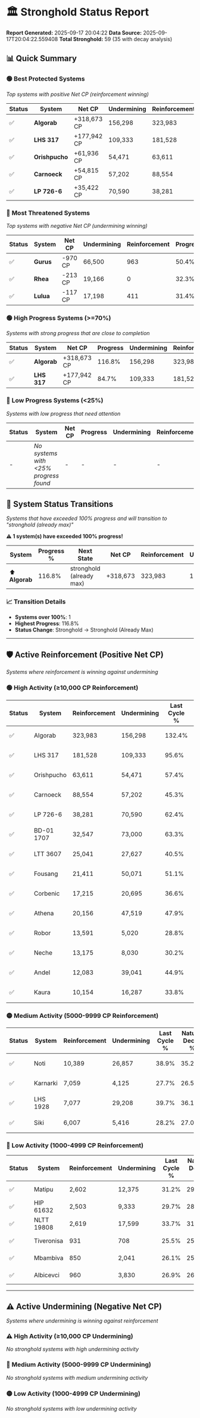 # 🏛️ Stronghold Status Report

**Report Generated:** 2025-09-17 20:04:22
**Data Source:** 2025-09-17T20:04:22.559408
**Total Stronghold:** 59 (35 with decay analysis)

## 📊 Quick Summary

### 🟢 **Best Protected Systems**
*Top systems with positive Net CP (reinforcement winning)*

| Status | System | Net CP | Undermining | Reinforcement | Progress |
|--------|--------|--------|-------------|---------------|----------|
| ✅ | **Algorab** | +318,673 CP | 156,298 | 323,983 | 116.8% |
| ✅ | **LHS 317** | +177,942 CP | 109,333 | 181,528 | 84.7% |
| ✅ | **Orishpucho** | +61,936 CP | 54,471 | 63,611 | 52.0% |
| ✅ | **Carnoeck** | +54,815 CP | 57,202 | 88,554 | 39.6% |
| ✅ | **LP 726-6** | +35,422 CP | 70,590 | 38,281 | 55.3% |

### 🔴 **Most Threatened Systems**
*Top systems with negative Net CP (undermining winning)*

| Status | System | Net CP | Undermining | Reinforcement | Progress |
|--------|--------|--------|-------------|---------------|----------|
| ✅ | **Gurus** | -970 CP | 66,500 | 963 | 50.4% |
| ✅ | **Rhea** | -213 CP | 19,166 | 0 | 32.3% |
| ✅ | **Lulua** | -117 CP | 17,198 | 411 | 31.4% |

### 🟢 **High Progress Systems (>=70%)**
*Systems with strong progress that are close to completion*

| Status | System | Net CP | Progress | Undermining | Reinforcement |
|--------|--------|--------|----------|-------------|---------------|
| ✅ | **Algorab** | +318,673 CP | 116.8% | 156,298 | 323,983 |
| ✅ | **LHS 317** | +177,942 CP | 84.7% | 109,333 | 181,528 |

### 🔴 **Low Progress Systems (<25%)**
*Systems with low progress that need attention*

| Status | System | Net CP | Progress | Undermining | Reinforcement |
|--------|--------|--------|----------|-------------|---------------|
| - | *No systems with <25% progress found* | - | - | - | - |
## 🔄 System Status Transitions  
*Systems that have exceeded 100% progress and will transition to "stronghold (already max)"*

**⚠️ 1 system(s) have exceeded 100% progress!**

| System | Progress % | Next State | Net CP | Reinforcement | Undermining | 
|--------|------------|-------------|--------|---------------|-------------|
| ⬆️ **Algorab** | 116.8% | stronghold (already max) | +318,673 | 323,983 | 156,298 |

### 📈 Transition Details
- **Systems over 100%**: 1
- **Highest Progress**: 116.8%
- **Status Change**: Stronghold → Stronghold (Already Max)

---

## 🛡️ Active Reinforcement (Positive Net CP)
*Systems where reinforcement is winning against undermining*

### 🟢 High Activity (≥10,000 CP Reinforcement)

| Status | System | Reinforcement | Undermining | Last Cycle % | Natural Decay % | Current Progress % | Current CP | Net CP | Activity |
|--------|--------|---------------|-------------|--------------|-----------------|-------------------|------------|--------|----------|
| ✅ | Algorab | 323,983 | 156,298 | 132.4% | 84.93% | 116.8% | 1,168,000 | +318,673 | 🟢 High Reinforcement |
| ✅ | LHS 317 | 181,528 | 109,333 | 95.6% | 66.91% | 84.7% | 847,000 | +177,942 | 🟢 High Reinforcement |
| ✅ | Orishpucho | 63,611 | 54,471 | 57.4% | 45.81% | 52.0% | 520,000 | +61,936 | 🟢 High Reinforcement |
| ✅ | Carnoeck | 88,554 | 57,202 | 45.3% | 34.12% | 39.6% | 396,000 | +54,815 | 🟢 High Reinforcement |
| ✅ | LP 726-6 | 38,281 | 70,590 | 62.4% | 51.76% | 55.3% | 552,999 | +35,422 | 🟢 High Reinforcement |
| ✅ | BD-01 1707 | 32,547 | 73,000 | 63.3% | 52.97% | 56.0% | 560,000 | +30,316 | 🟢 High Reinforcement |
| ✅ | LTT 3607 | 25,041 | 27,627 | 40.5% | 35.31% | 37.7% | 377,000 | +23,874 | 🟢 High Reinforcement |
| ✅ | Fousang | 21,411 | 50,071 | 51.1% | 44.11% | 46.1% | 461,000 | +19,883 | 🟢 High Reinforcement |
| ✅ | Corbenic | 17,215 | 20,695 | 36.6% | 32.83% | 34.5% | 345,000 | +16,740 | 🟢 High Reinforcement |
| ✅ | Athena | 20,156 | 47,519 | 47.9% | 41.61% | 43.1% | 431,000 | +14,901 | 🟢 High Reinforcement |
| ✅ | Robor | 13,591 | 5,020 | 28.8% | 26.91% | 28.3% | 283,000 | +13,935 | 🟢 High Reinforcement |
| ✅ | Neche | 13,175 | 8,030 | 30.2% | 28.06% | 29.4% | 294,000 | +13,403 | 🟢 High Reinforcement |
| ✅ | Andel | 12,083 | 39,041 | 44.9% | 39.90% | 41.0% | 410,000 | +11,012 | 🟢 High Reinforcement |
| ✅ | Kaura | 10,154 | 16,287 | 33.8% | 31.20% | 32.2% | 322,000 | +10,005 | 🟢 High Reinforcement |

### 🟡 Medium Activity (5000-9999 CP Reinforcement)

| Status | System | Reinforcement | Undermining | Last Cycle % | Natural Decay % | Current Progress % | Current CP | Net CP | Activity |
|--------|--------|---------------|-------------|--------------|-----------------|-------------------|------------|--------|----------|
| ✅ | Noti | 10,389 | 26,857 | 38.9% | 35.22% | 36.2% | 362,000 | +9,768 | 🟡 Medium Reinforcement |
| ✅ | Karnarki | 7,059 | 4,125 | 27.7% | 26.56% | 27.3% | 273,000 | +7,423 | 🟡 Medium Reinforcement |
| ✅ | LHS 1928 | 7,077 | 29,208 | 39.7% | 36.16% | 36.8% | 368,000 | +6,445 | 🟡 Medium Reinforcement |
| ✅ | Siki | 6,007 | 5,416 | 28.2% | 27.06% | 27.7% | 276,999 | +6,352 | 🟡 Medium Reinforcement |

### 🔴 Low Activity (1000-4999 CP Reinforcement)

| Status | System | Reinforcement | Undermining | Last Cycle % | Natural Decay % | Current Progress % | Current CP | Net CP | Activity |
|--------|--------|---------------|-------------|--------------|-----------------|-------------------|------------|--------|----------|
| ✅ | Matipu | 2,602 | 12,375 | 31.2% | 29.73% | 30.0% | 300,000 | +2,681 | 🔵 Low Reinforcement |
| ✅ | HIP 61632 | 2,503 | 9,333 | 29.7% | 28.54% | 28.8% | 288,000 | +2,627 | 🔵 Low Reinforcement |
| ✅ | NLTT 19808 | 2,619 | 17,599 | 33.7% | 31.67% | 31.9% | 319,000 | +2,331 | 🔵 Low Reinforcement |
| ✅ | Tiveronisa | 931 | 708 | 25.5% | 25.26% | 25.4% | 254,000 | +1,444 | 🔵 Low Reinforcement |
| ✅ | Mbambiva | 850 | 2,041 | 26.1% | 25.77% | 25.9% | 259,000 | +1,316 | 🔵 Low Reinforcement |
| ✅ | Albicevci | 960 | 3,830 | 26.9% | 26.38% | 26.5% | 265,000 | +1,178 | 🔵 Low Reinforcement |


---

## ⚠️ Active Undermining (Negative Net CP)
*Systems where undermining is winning against reinforcement*

### ⚠️ High Activity (≥10,000 CP Undermining)

*No stronghold systems with high undermining activity*

### 🔶 Medium Activity (5000-9999 CP Undermining)

*No stronghold systems with medium undermining activity*

### 🟡 Low Activity (1000-4999 CP Undermining)

*No stronghold systems with low undermining activity*
